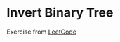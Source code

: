 # Invert Binary Tree
Exercise from [LeetCode](https://leetcode.com/problems/invert-binary-tree/description/)